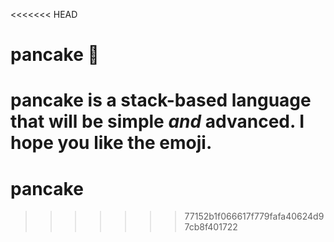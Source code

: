 <<<<<<< HEAD
# pancake 🥞
pancake is a stack-based language that will be simple *and* advanced. I hope you like the emoji.
=======
# pancake
>>>>>>> 77152b1f066617f779fafa40624d97cb8f401722
